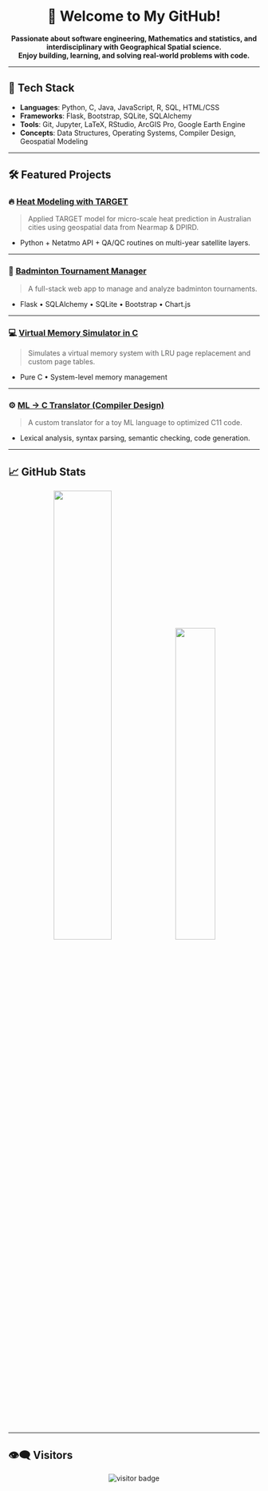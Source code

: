 <h1 align="center">👋 Welcome to My GitHub!</h1>

<p align="center">
  <b>Passionate about software engineering, Mathematics and statistics, and interdisciplinary with Geographical Spatial science.</b><br>
  <b>Enjoy building, learning, and solving real-world problems with code.</b>
</p>

---

## 🚀 Tech Stack

- **Languages**: Python, C, Java, JavaScript, R, SQL, HTML/CSS
- **Frameworks**: Flask, Bootstrap, SQLite, SQLAlchemy
- **Tools**: Git, Jupyter, LaTeX, RStudio, ArcGIS Pro, Google Earth Engine
- **Concepts**: Data Structures, Operating Systems, Compiler Design, Geospatial Modeling

---

## 🛠️ Featured Projects

### 🔥 [Heat Modeling with TARGET](https://www.grants.gov.au/Ga/Show/461001c5-5624-45be-ace2-881aa8c0cc51)
> Applied TARGET model for micro-scale heat prediction in Australian cities using geospatial data from Nearmap & DPIRD.

- Python + Netatmo API + QA/QC routines on multi-year satellite layers.

---

### 🏸 [Badminton Tournament Manager](https://github.com/LeranPeng/AgilWebDev2025)
> A full-stack web app to manage and analyze badminton tournaments.

- Flask • SQLAlchemy • SQLite • Bootstrap • Chart.js

---

### 💻 [Virtual Memory Simulator in C](https://github.com/LeranPeng/CITS2002_Project2)
> Simulates a virtual memory system with LRU page replacement and custom page tables.

- Pure C • System-level memory management

---

### ⚙️ [ML → C Translator (Compiler Design)](https://github.com/LeranPeng/CITS2002_PROJECT1)
> A custom translator for a toy ML language to optimized C11 code.

- Lexical analysis, syntax parsing, semantic checking, code generation.
---

## 📈 GitHub Stats

<p align="center">
  <img src="https://github-readme-stats.vercel.app/api?username=LeranPeng&show_icons=true&theme=radical" width="48%" />
  <img src="https://github-readme-stats.vercel.app/api/top-langs/?username=LeranPeng&layout=compact&theme=radical" width="40%" />
</p>

---

## 👁️‍🗨️ Visitors

<p align="center">
  <img src="https://komarev.com/ghpvc/?username=LeranPeng&color=blue&style=flat-square" alt="visitor badge"/>
</p>
